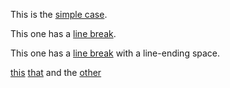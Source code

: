 This is the [simple case][].

[simple case]: /simple



This one has a [line
break][].

This one has a [line 
break][] with a line-ending space.

[line break]: /foo


[this] [that] and the [other][]

[this]: /this
[that]: /that
[other]: /other
